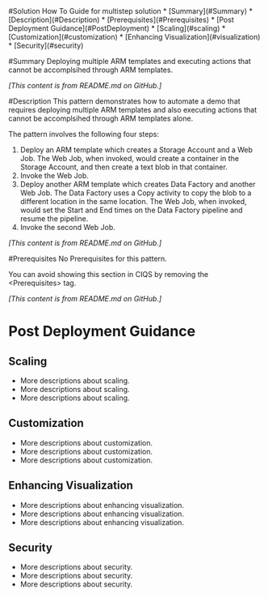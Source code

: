 <root>
#Solution How To Guide for multistep solution
* [Summary](#Summary)
* [Description](#Description)
* [Prerequisites](#Prerequisites)
* [Post Deployment Guidance](#PostDeployment)
  * [Scaling](#scaling)
  * [Customization](#customization)
  * [Enhancing Visualization](#visualization)
  * [Security](#security)

#<a name="Summary"></a>Summary
<ShortDescription>
Deploying multiple ARM templates and executing actions that cannot be accomplsihed through ARM templates.

_[This content is from README.md on GitHub.]_
</ShortDescription>

#<a name="Description"></a>Description
<LongDescription>
This pattern demonstrates how to automate a demo that requires deploying multiple ARM templates and also executing actions that cannot be accomplsihed through ARM templates alone.

The pattern involves the following four steps:

1. Deploy an ARM template which creates a Storage Account and a Web Job. The Web Job, when invoked, would create a container in the Storage Account, and then create a text blob in that container.
2. Invoke the Web Job.
3. Deploy another ARM template which creates Data Factory and another Web Job. The Data Factory uses a Copy activity to copy the blob to a different location in the same location. The Web Job, when invoked, would set the Start and End times on the Data Factory pipeline and resume the pipeline.
4. Invoke the second Web Job.

_[This content is from README.md on GitHub.]_
</LongDescription>

#<a name="Prerequisites">Prerequisites</a>
<Prerequisites>
No Prerequisites for this pattern.

You can avoid showing this section in CIQS by removing the &lt;Prerequisites&gt; tag.

_[This content is from README.md on GitHub.]_
</Prerequisites>

# <a name="PostDeployment"></a>Post Deployment Guidance

## <a name="scaling"></a>Scaling
* More descriptions about scaling.
* More descriptions about scaling.
* More descriptions about scaling.

## <a name="customization"></a>Customization
* More descriptions about customization.
* More descriptions about customization.
* More descriptions about customization.

## <a name="visualization"></a>Enhancing Visualization
* More descriptions about enhancing visualization.
* More descriptions about enhancing visualization.
* More descriptions about enhancing visualization.

## <a name="security"></a>Security
* More descriptions about security.
* More descriptions about security.
* More descriptions about security.
</root>
